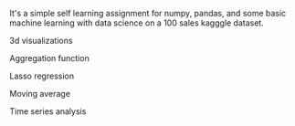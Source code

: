 It's a simple self learning assignment for numpy, pandas, and some basic machine learning with data science on a 100 sales kagggle dataset.

3d visualizations

Aggregation function
	
Lasso regression

Moving average

Time series analysis

